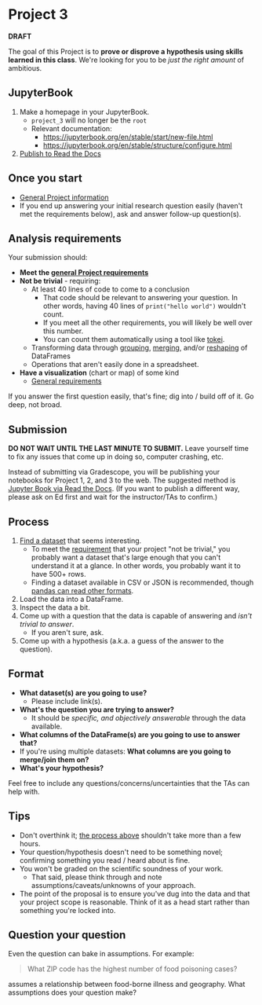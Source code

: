 # Project 3

**DRAFT**

The goal of this Project is to **prove or disprove a hypothesis using skills learned in this class**. We're looking for you to be _just the right amount_ of ambitious.

## JupyterBook

1. Make a homepage in your JupyterBook.
   - `project_3` will no longer be the `root`
   - Relevant documentation:
     - https://jupyterbook.org/en/stable/start/new-file.html
     - https://jupyterbook.org/en/stable/structure/configure.html
1. [Publish to Read the Docs](https://jupyterbook.org/en/stable/publish/readthedocs.html)

## Once you start

- [General Project information](notebooks.md#projects)
- If you end up answering your initial research question easily (haven't met the requirements below), ask and answer follow-up question(s).

## Analysis requirements

Your submission should:

- **Meet the [general Project requirements](notebooks.md#projects)**
- **Not be trivial** - requiring:
  - At least 40 lines of code to come to a conclusion
    - That code should be relevant to answering your question. In other words, having 40 lines of `print("hello world")` wouldn't count.
    - If you meet all the other requirements, you will likely be well over this number.
    - You can count them automatically using a tool like [tokei](https://github.com/XAMPPRocky/tokei).
  - Transforming data through [grouping](https://pandas.pydata.org/pandas-docs/stable/user_guide/groupby.html), [merging](https://pandas.pydata.org/pandas-docs/stable/user_guide/merging.html#merge), and/or [reshaping](https://pandas.pydata.org/docs/user_guide/reshaping.html) of DataFrames
  - Operations that aren't easily done in a spreadsheet.
- **Have a visualization** (chart or map) of some kind
  - [General requirements](notebooks.md#visualizations)

If you answer the first question easily, that's fine; dig into / build off of it. Go deep, not broad.

## Submission

**DO NOT WAIT UNTIL THE LAST MINUTE TO SUBMIT.** Leave yourself time to fix any issues that come up in doing so, computer crashing, etc.

Instead of submitting via Gradescope, you will be publishing your notebooks for Project 1, 2, and 3 to the web. The suggested method is [Jupyter Book via Read the Docs](week_13.md). (If you want to publish a different way, please ask on Ed first and wait for the instructor/TAs to confirm.)

## Process

1. [Find a dataset](notebooks.md#projects) that seems interesting.
   - To meet the [requirement](#analysis-requirements) that your project "not be trivial," you probably want a dataset that's large enough that you can't understand it at a glance. In other words, you probably want it to have 500+ rows.
   - Finding a dataset available in CSV or JSON is recommended, though [pandas can read other formats](https://pandas.pydata.org/pandas-docs/stable/user_guide/io.html).
1. Load the data into a DataFrame.
1. Inspect the data a bit.
1. Come up with a question that the data is capable of answering and _isn't trivial to answer_.
   - If you aren't sure, ask.
1. Come up with a hypothesis (a.k.a. a guess of the answer to the question).

## Format

- **What dataset(s) are you going to use?**
  - Please include link(s).
- **What's the question you are trying to answer?**
  - It should be _specific, and objectively answerable_ through the data available.
- **What columns of the DataFrame(s) are you going to use to answer that?**
- If you're using multiple datasets: **What columns are you going to merge/join them on?**
- **What's your hypothesis?**

Feel free to include any questions/concerns/uncertainties that the TAs can help with.

## Tips

- Don't overthink it; [the process above](#process) shouldn't take more than a few hours.
- Your question/hypothesis doesn't need to be something novel; confirming something you read / heard about is fine.
- You won't be graded on the scientific soundness of your work.
  - That said, please think through and note assumptions/caveats/unknowns of your approach.
- The point of the proposal is to ensure you've dug into the data and that your project scope is reasonable. Think of it as a head start rather than something you're locked into.

## Question your question

Even the question can bake in assumptions. For example:

> What ZIP code has the highest number of food poisoning cases?

assumes a relationship between food-borne illness and geography. What assumptions does your question make?
